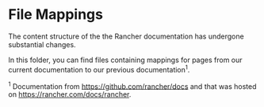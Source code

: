 # File Mappings

The content structure of the the Rancher documentation has undergone substantial changes.

In this folder, you can find files containing mappings for pages from our current documentation to our previous documentation<sup>1</sup>.

<sup>1</sup> Documentation from https://github.com/rancher/docs and that was hosted on https://rancher.com/docs/rancher.
